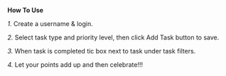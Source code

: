**How To Use**

*1.* Create a username & login.

*2.* Select task type and priority level, then click Add Task button to save.

*3.* When task is completed tic box next to task under task filters.

*4.* Let your points add up and then celebrate!!!
